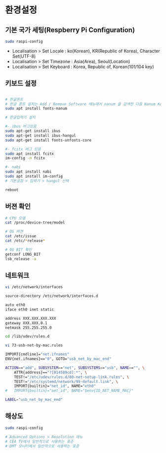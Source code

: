 # 환경설정

## 기본 국가 세팅(Respberry Pi Configuration)

```bash
sudo raspi-config
```

- Localisation > Set Locale : ko(Korean), KR(Republic of Korea), Character Set(UTF-8)
- Localisation > Set Timezone : Asia(Area), Seoul(Location)
- Localisation > Set Keyboard : Korea, Republic of, Korean(101/104 key)

## 키보드 설정

```bash

# 한글폰트
# 한글 폰트 설치는 Add / Remove Software 메뉴에서 nanum 을 검색한 다음 Nanum Korean fonts 를 설치
sudo apt install fonts-nanum

# 한글입력기 설치

#- ibus 버그있음
sudo apt-get install ibus
sudo apt-get install ibus-hangul
sudo apt-get install fonts-unfonts-core

#- fcitx 버그 있음
sudo apt install fcitx
im-config -n fcitx

#- nabi
sudo apt install nabi
sudo apt install im-config
# 기본설정 > 입력기 > hangul 선택

reboot
```

## 버젼 확인

```bash
# CPU 모델
cat /proc/device-tree/model

# OS 버젼
cat /etc/issue
cat /etc/*release*

# OS BIT 확인
getconf LONG_BIT
lsb_release -a

```

## 네트워크

```bash
vi /etc/network/interfaces

source-directory /etc/network/interfaces.d

auto eth0
iface eth0 inet static

address XXX.XXX.XXX.XXX
gateway XXX.XXX.0.1
netmask 255.255.255.0
```

```bash
cd /lib/udev/rules.d

vi 73-usb-net-by-mac.rules

IMPORT{cmdline}="net.ifnames"
ENV{net.ifnames}=="0", GOTO="usb_net_by_mac_end"

ACTION=="add", SUBSYSTEM=="net", SUBSYSTEMS=="usb", NAME=="", \
    ATTR{address}=="?[014589cd]:*", \
    TEST!="/etc/udev/rules.d/80-net-setup-link.rules", \
    TEST!="/etc/systemd/network/99-default.link", \
    IMPORT{builtin}="net_id", NAME="eth0"
#   IMPORT{builtin}="net_id", NAME="$env{ID_NET_NAME_MAC}"

LABEL="usb_net_by_mac_end"
```

## 해상도

```bash
sudo raspi-config

# Advanced Options > Resolution 메뉴
# CEA TV에서 일반적으로 사용하는 표준
# DMT 모니터에서 일반적으로 사용하는 표준
```
